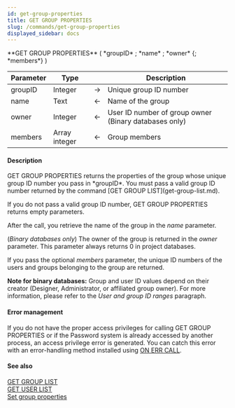 ```yaml
---
id: get-group-properties
title: GET GROUP PROPERTIES
slug: /commands/get-group-properties
displayed_sidebar: docs
---
```


<!--REF #_command_.GET GROUP PROPERTIES.Syntax-->**GET GROUP PROPERTIES** ( *groupID* ; *name* ; *owner* {; *members*} )<!-- END REF-->
<!--REF #_command_.GET GROUP PROPERTIES.Params-->
| Parameter | Type |  | Description |
| --- | --- | --- | --- |
| groupID | Integer | &rarr; | Unique group ID number |
| name | Text | &larr; | Name of the group |
| owner | Integer | &larr; | User ID number of group owner (Binary databases only) |
| members | Array integer | &larr; | Group members |

<!-- END REF-->

#### Description 

<!--REF #_command_.GET GROUP PROPERTIES.Summary-->GET GROUP PROPERTIES returns the properties of the group whose unique group ID number you pass in *groupID*.<!-- END REF--> You must pass a valid group ID number returned by the command [GET GROUP LIST](get-group-list.md). 

If you do not pass a valid group ID number, GET GROUP PROPERTIES returns empty parameters.

After the call, you retrieve the name of the group in the *name* parameter.

(*Binary databases only*) The owner of the group is returned in the *owner* parameter. This parameter always returns 0 in project databases. 

If you pass the optional *members* parameter, the unique ID numbers of the users and groups belonging to the group are returned. 

**Note for binary databases:** Group and user ID values depend on their creator (Designer, Administrator, or affiliated group owner). For more information, please refer to the *User and group ID ranges* paragraph.

#### Error management 

If you do not have the proper access privileges for calling GET GROUP PROPERTIES or if the Password system is already accessed by another process, an access privilege error is generated. You can catch this error with an error-handling method installed using [ON ERR CALL](on-err-call.md).

#### See also 

[GET GROUP LIST](get-group-list.md)  
[GET USER LIST](get-user-list.md)  
[Set group properties](set-group-properties.md)  